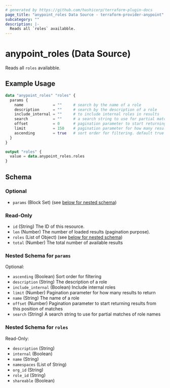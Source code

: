 ```yaml
---
# generated by https://github.com/hashicorp/terraform-plugin-docs
page_title: "anypoint_roles Data Source - terraform-provider-anypoint"
subcategory: ""
description: |-
  Reads all `roles` availabble.
---
```


# anypoint_roles (Data Source)

Reads all `roles` availabble.

## Example Usage

```terraform
data "anypoint_roles" "roles" {
  params {
    name             = ""     # search by the name of a role
    description      = ""     # search by the description of a role 
    include_internal = ""     # to include internal roles in results
    search           = ""     # a search string to use for partial matches of role names
    offset           = 0      # pagination parameter to start returning results from this position of matches. default 0
    limit            = 150    # pagination parameter for how many results to return. default 200
    ascending        = true   # sort order for filtering. default true
  }
}

output "roles" {
  value = data.anypoint_roles.roles
}
```

<!-- schema generated by tfplugindocs -->
## Schema

### Optional

- `params` (Block Set) (see [below for nested schema](#nestedblock--params))

### Read-Only

- `id` (String) The ID of this resource.
- `len` (Number) The number of loaded results (pagination purpose).
- `roles` (List of Object) (see [below for nested schema](#nestedatt--roles))
- `total` (Number) The total number of available results

<a id="nestedblock--params"></a>
### Nested Schema for `params`

Optional:

- `ascending` (Boolean) Sort order for filtering
- `description` (String) The description of a role
- `include_internal` (Boolean) Include internal roles
- `limit` (Number) Pagination parameter for how many results to return
- `name` (String) The name of a role
- `offset` (Number) Pagination parameter to start returning results from this position of matches
- `search` (String) A search string to use for partial matches of role names


<a id="nestedatt--roles"></a>
### Nested Schema for `roles`

Read-Only:

- `description` (String)
- `internal` (Boolean)
- `name` (String)
- `namespaces` (List of String)
- `org_id` (String)
- `role_id` (String)
- `shareable` (Boolean)


